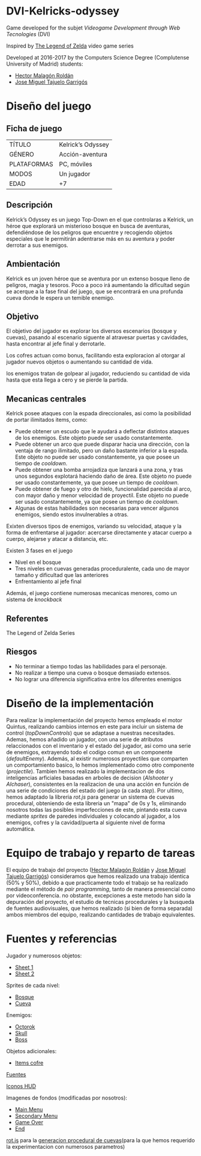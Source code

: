 # DVI-Kelricks-odyssey
Game developed for the subjet *Videogame Development through Web Tecnologies* (DVI)

Inspired by [The Legend of Zelda](https://en.wikipedia.org/wiki/The_Legend_of_Zelda) video game series

Developed at 2016-2017 by the Computers Science Degree (Complutense University of Madrid) students:

* [Hector Malagón Roldán](https://github.com/HectorMalagon)
* [Jose Miguel Tajuelo Garrigós](https://github.com/J-888)

# Diseño del juego

## Ficha de juego
| | |
| ----------- | ----------------- |
| TÍTULO      | Kelrick’s Odyssey |
| GÉNERO      | Acción-aventura   |
| PLATAFORMAS | PC, móviles       |
| MODOS       | Un jugador        |
| EDAD        | +7                |

## Descripción
Kelrick’s Odyssey es un juego Top-Down en el que controlaras a Kelrick, un héroe que explorará un misterioso bosque en busca de aventuras, defendiéndose de los peligros que encuentre y recogiendo objetos especiales que le permitirán adentrarse más en su aventura y poder derrotar a sus enemigos.

## Ambientación
Kelrick es un joven héroe que se aventura por un extenso bosque lleno de peligros, magia y tesoros. Poco a poco irá aumentando la dificultad según se acerque a la fase final del juego, que se encontrará en una profunda cueva donde le espera un temible enemigo.

## Objetivo
El objetivo del jugador es explorar los diversos escenarios (bosque y cuevas), pasando al escenario siguente al atravesar puertas y cavidades, hasta encontrar al jefe final y derrotarle. 

Los cofres actuan como bonus, facilitando esta exploracion al otorgar al jugador nuevos objetos o aumentando su cantidad de vida.

los enemigos tratan de golpear al jugador, reduciendo su cantidad de vida hasta que esta llega a cero y se pierde la partida.

## Mecanicas centrales
Kelrick posee ataques con la espada direccionales, asi como la posibilidad de portar ilimitados items, como:
  * Puede obtener un escudo que le ayudará a deflectar distintos ataques de los enemigos. Este objeto puede ser usado constantemente.
  * Puede obtener un arco que puede disparar hacia una dirección, con la ventaja de rango ilimitado, pero un daño bastante inferior a la espada. Este objeto no puede ser usado constantemente, ya que posee un tiempo de *cooldown*.
  * Puede obtener una bomba arrojadiza que lanzará a una zona, y tras unos segundos explotará haciendo daño de área. Este objeto no puede ser usado constantemente, ya que posee un tiempo de *cooldown*.
  * Puede obtener de fuego y otro de hielo, funcionalidad parecida al arco, con mayor daño y menor velocidad de proyectil. Este objeto no puede ser usado constantemente, ya que posee un tiempo de *cooldown*.
  * Algunas de estas habilidades son necesarias para vencer algunos enemigos, siendo estos invulnerables a otras.

Exixten diversos tipos de enemigos, variando su velocidad, ataque y la forma de enfrentarse al jugador: acercarse directamente y atacar cuerpo a cuerpo, alejarse y atacar a distancia, etc.

Existen 3 fases en el juego
 * Nivel en el bosque
 * Tres niveles en cuevas generadas proceduralente, cada uno de mayor tamaño y dificultad que las anteriores
 * Enfrentamiento al jefe final

Además, el juego contiene numerosas mecanicas menores, como un sistema de *knockback*

## Referentes
The Legend of Zelda Series

## Riesgos
  * No terminar a tiempo todas las habilidades para el personaje.
  * No realizar a tiempo una cueva o bosque demasiado extensos.
  * No lograr una diferencia significativa entre los diferentes enemigos

# Diseño de la implementación
Para realizar la implementación del proyecto hemos empleado el motor Quintus, realizando cambios internos en este para incluir un sistema de control (*topDownControls*) que se adaptase a nuestras necesitades. Ademas, hemos añadido un jugador, con una serie de atributos relaccionados con el inventario y el estado del jugador, asi como una serie de enemigos, extrayendo todo el codigo comun en un componente (*defaultEnemy*). Además, al existir numerosos proyectiles que comparten un comportamiento basico, lo hemos implementado como otro componente (*projectile*). Tambien hemos realizado la implementacion de dos inteligencias arficiales basadas en arboles de decision (*AIshooter* y *AIchaser*), consistentes en la realizacion de una una acción en función de una serie de condiciones del estado del juego (a cada *step*). Por ultimo, hemos adaptado la libreria *rot.js* para generar un sistema de cuevas procedural, obteniendo de esta libreria un "mapa" de 0s y 1s, eliminando nosotros todas las posibles imperfecciones de este, pintando esta cueva mediante *sprites* de paredes individuales y colocando al jugador, a los enemigos, cofres y la cavidad/puerta al siguiente nivel de forma automática.

# Equipo de trabajo y reparto de tareas
El equipo de trabajo del proyecto ([Hector Malagón Roldán](https://github.com/HectorMalagon) y [Jose Miguel Tajuelo Garrigós](https://github.com/J-888)) consideramos que hemos realizado una trabajo identica (50% y 50%), debido a que practicamente todo el trabajo se ha realizado mediante el método de *pair programming*, tanto de manera presencial como por videoconferencia. no obstante,  excepciones a este metodo han sido la depuración del proyecto, el estudio de tecnicas procedurales y la busqueda de fuentes audiovisuales, que hemos realizado (si bien de forma separada) ambos miembros del equipo, realizando cantidades de trabajo equivalentes.

# Fuentes y referencias
Jugador y numerosos objetos:
  * [Sheet 1](http://spritedatabase.net/file/6037)
  * [Sheet 2](https://www.spriters-resource.com/game_boy_advance/thelegendofzeldatheminishcap/sheet/6369/)
 
Sprites de cada nivel:
  * [Bosque](https://opengameart.org/content/zelda-like-tilesets-and-sprites)
  * [Cueva](https://opengameart.org/content/cave-tileset-0)

Enemigos:
  * [Octorok](http://spritedatabase.net/file/6048)
  * [Skull](https://www.spriters-resource.com/custom_edited/thelegendofzeldacustoms/sheet/17337/)
  * [Boss](http://updates.themanaworld.net/client-data/graphics/sprites/monsters/?C=M;O=A)
 
Objetos adicionales:
  * [Items cofre](http://pixeljoint.com/files/icons/full/minecraft_items_big.png)
 
[Fuentes](https://zeldauniverse.net/media/fonts/)

[Iconos HUD](http://reklino.github.io/zeldicons/)

Imagenes de fondos (modificadas por nosotros):
  * [Main Menu](https://farm9.staticflickr.com/8345/8228709224_11d6fc2824.jpg)
  * [Secondary Menu](http://img14.deviantart.net/6d15/i/2016/118/4/9/misty_forest_by_doneofficial-da0jrwc.png)
  * [Game Over](http://wallpaperpulse.com/wallpaper/1239951)
  * [End](http://blog.paleohacks.com/wp-content/uploads/2013/02/PaleoHacks-About-Page.jpg)
  
[rot.js](http://ondras.github.io/rot.js/hp/) para la [generacion procedural de cuevas](http://j-888.me/DVI-Kelricks-odyssey/procedural_cave_demo)(para la que hemos requerido la experimentacion con numerosos parametros)

